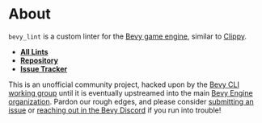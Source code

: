# About

`bevy_lint` is a custom linter for the [Bevy game engine](https://bevy.org), similar to [Clippy](https://doc.rust-lang.org/stable/clippy).

- [**All Lints**](../api/bevy_lint/lints/index.html)
- [**Repository**](https://github.com/TheBevyFlock/bevy_cli)
- [**Issue Tracker**](https://github.com/TheBevyFlock/bevy_cli/issues?q=is%3Aopen+is%3Aissue+label%3AA-Linter)

<div class="warning">

This is an unofficial community project, hacked upon by the [Bevy CLI working group] until it is eventually upstreamed into the main [Bevy Engine organization]. Pardon our rough edges, and please consider [submitting an issue] or [reaching out in the Bevy Discord] if you run into trouble!

[Bevy CLI working group]: https://discord.com/channels/691052431525675048/1278871953721262090
[Bevy Engine organization]: https://github.com/bevyengine
[submitting an issue]: https://github.com/TheBevyFlock/bevy_cli/issues
[reaching out in the Bevy Discord]: https://discord.gg/bevy

</div>
